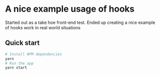 # A nice example usage of hooks

Started out as a take hoe front-end test. Ended up creating a nice example of hooks work in real world situations

## Quick start

```sh
# Install NPM dependencies
yarn
# Run the app
yarn start
```
